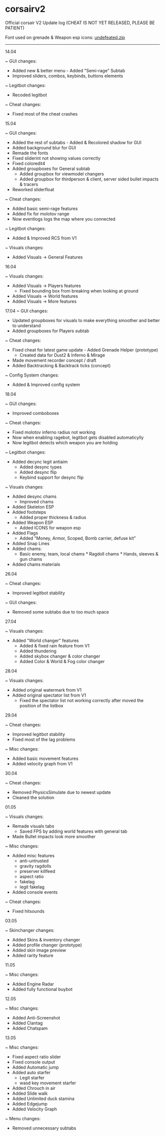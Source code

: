 # corsairv2
Official corsair V2 Update log (CHEAT IS NOT YET RELEASED, PLEASE BE PATIENT)

Font used on grenade & Weapon esp icons: [undefeated.zip](https://github.com/CCCorsair/corsairv2/files/6337678/undefeated.zip)


------------------------------


14.04 

~ GUI changes:

- Added new & better menu - Added "Semi-rage" Subtab 
- Improved sliders, combos, keybinds, buttons elements

~ Legitbot changes:

- Recoded legitbot

~ Cheat changes:

- Fixed most of the cheat crashes

15.04 

~ GUI changes:

- Added the rest of subtabs - Added & Recolored shadow for GUI 
- Added background blur for GUI 
- Remade the fonts 
- Fixed sliderint not showing values correctly 
- Fixed coloredit4 
- Added groupboxes for General subtab 
  * Added groupbox for viewmodel changers 
  * Added groupbox for thirdperson & client, server sided bullet impacts & tracers 
- Reworked sliderfloat

~ Cheat changes: 
- Added basic semi-rage features 
- Added fix for molotov range 
- Now eventlogs logs the map where you connected

~ Legitbot changes: 
- Added & Improved RCS from V1

~ Visuals changes: 
- Added Visuals -> General Features

16.04

~ Visuals changes: 
- Added Visuals -> Players features 
  * Fixed bounding box from breaking when looking at ground 
- Added Visuals -> World features 
- Added Visuals -> More features

17.04
~ GUI changes:
- Updated groupboxes for visuals to make everything smoother and better to understand 
- Added groupboxes for Players subtab

~ Cheat changes:
- Fixed cheat for latest game update - Added Grenade Helper (prototype)
  * Created data for Dust2 & Inferno & Mirage 
- Made movement recorder concept / draft 
- Added Backtracking & Backtrack ticks (concept)

~ Config System changes: 
- Added & Improved config system

18.04 

~ GUI changes:
- Improved comboboxes

~ Cheat changes:
- Fixed molotov inferno radius not working 
- Now when enabling ragebot, legitbot gets disabled automaticylly 
- Now legitbot detects which weapon you are holding

~ Legitbot changes:
- Added decync legit antiaim 
  * Added desync types 
  * Added desync flip 
  * Keybind support for desync flip

~ Visuals changes:
- Added desync chams 
  * Improved chams 
- Added Skeleton ESP 
- Added footsteps 
  * Added proper thickness & radius 
- Added Weapon ESP 
  * Added ICONS for weapon esp 
- Added Flags 
  * Added "Money, Armor, Scoped, Bomb carrier, defuse kit" 
- Added Snap Lines 
- Added chams: 
  * Basic enemy, team, local chams * Ragdoll chams * Hands, sleeves & gun chams 
- Added chams materials

26.04 

~ Cheat changes:
- Improved legitbot stability

~ GUI changes: 
- Removed some subtabs due to too much space 

27.04

~ Visuals changes:
- Added "World changer" features
  * Added & fixed rain feature from V1
  * Added thundering
  * Added skybox changer & color changer
  * Added Color & World & Fog color changer

28.04

~ Visuals changes:
- Added original watermark from V1
- Added original spectator list from V1
  * Fixed the spectator list not working correctly after moved the position of the listbox

29.04

~ Cheat changes: 
- Improved legitbot stability 
- Fixed most of the lag problems 

~ Misc changes:
- Added basic movement features
- Added velocity graph from V1

30.04

~ Cheat changes:
- Removed PhysicsSimulate due to newest update 
- Cleaned the solution

01.05

~ Visuals changes: 
- Remade visuals tabs
  * Saved FPS by adding world features with general tab
- Made Bullet impacts look more smoother

~ Misc changes:
- Added misc features
  * anti-untrusted
  * gravity ragdolls
  * preserver killfeed
  * aspect ratio
  * fakelag
   * legit fakelag
- Added console events
   
~ Cheat changes:
- Fixed hitsounds

03.05

~ Skinchanger changes:
- Added Skins & inventory changer
- Added profile changer (prototype)
- Added skin image preview
- Added rarity feature

11.05

~ Misc changes:
- Added Engine Radar 
- Added fully functional buybot 

12.05

~ Misc changes:
- Added Anti-Screenshot
- Added Clantag
- Added Chatspam

13.05

~ Misc changes:
- Fixed aspect ratio slider
- Fixed console output
- Added Automatic jump
- Added auto starfer 
  * Legit starfer
  * wasd key movement starfer
- Added Chrouch in air
- Added Slide walk
- Added Unlimited duck stamina
- Added Edgejump 
- Added Velocity Graph

~ Menu changes:
- Removed unnecessary subtabs
